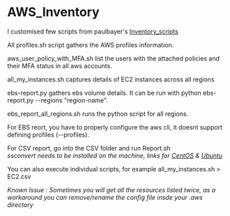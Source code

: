 # AWS_Inventory
I customised few scripts from paulbayer's [Inventory_scripts](https://github.com/paulbayer/Inventory_Scripts)<br>

All profiles.sh script gathers the AWS profiles information. <br>

aws_user_policy_with_MFA.sh list the users with the attached policies and their MFA status in all aws accounts.<br>

all_my_instances.sh captures details of EC2 instances across all regions<br>

ebs-report.py gathers ebs volume details. It can be run with python ebs-report.py --regions "region-name". <br>

ebs_report_all_regions.sh runs the python script for all regions.<br>


For EBS reort, you have to properly configure the aws cli, it doesnt support defining profiles (--profiles).<br>

For CSV report, go into the CSV folder and run Report.sh<br>
*ssconvert needs to be installed on the machine, links for [CentOS](https://linoxide.com/linux-how-to/methods-convert-xlsx-format-files-csv-linux-cli/) & [Ubuntu](https://serverfault.com/questions/409607/install-ssconvert-part-of-gnumeric-on-a-server-without-gnome/905814)*<br>

You can also execute individual scripts, for example all_my_instances.sh > EC2.csv<br>


*Known Issue : Sometimes you will get all the resources listed twice, as a workaround you can remove/rename the config file insde your .aws directory*
